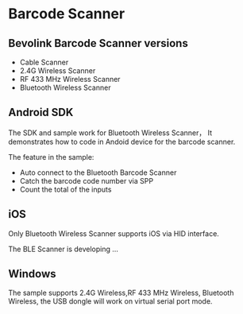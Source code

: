 Barcode Scanner
===============

## Bevolink Barcode Scanner versions

-  Cable Scanner
-  2.4G Wireless Scanner
-  RF 433 MHz Wireless Scanner
-  Bluetooth Wireless Scanner


## Android SDK
The SDK and sample work for Bluetooth Wireless Scanner， It demonstrates how to code in Andoid device for the barcode scanner.

The feature in the sample:
- Auto connect to the Bluetooth Barcode Scanner
- Catch the barcode code number via SPP
- Count the total of the inputs

## iOS
<p>Only Bluetooth Wireless Scanner supports iOS via HID interface.    </p>
<p>The BLE Scanner is developing ... </p>


## Windows
The sample supports 2.4G Wireless,RF 433 MHz Wireless, Bluetooth Wireless, the USB dongle will work on virtual serial port mode.

